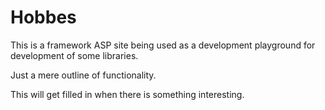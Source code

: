 # Hobbes #
This is a framework ASP site being used as a development playground for development of some libraries.

Just a mere outline of functionality.

This will get filled in when there is something interesting. 